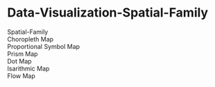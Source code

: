 # Data-Visualization-Spatial-Family

Spatial-Family<br>
Choropleth Map<br>
Proportional Symbol Map<br>
Prism Map<br>
Dot Map<br>
Isarithmic Map<br>
Flow Map<br>
